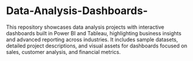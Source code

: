 # Data-Analysis-Dashboards-
This repository showcases data analysis projects with interactive dashboards built in Power BI and Tableau, highlighting business insights and advanced reporting across industries. It includes sample datasets, detailed project descriptions, and visual assets for dashboards focused on sales, customer analysis, and financial metrics.
